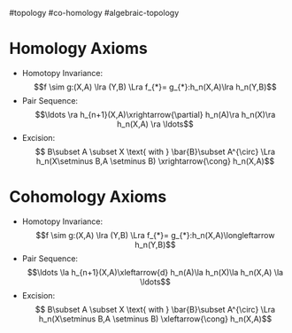 #topology 
#co-homology
#algebraic-topology

# Homology Axioms
- Homotopy Invariance: $$f \sim g:(X,A) \lra (Y,B) \Lra f_{*}= g_{*}:h_n(X,A)\lra h_n(Y,B)$$
- Pair Sequence: $$\ldots \ra h_{n+1}(X,A)\xrightarrow{\partial} h_n(A)\ra h_n(X)\ra h_n(X,A) \ra \ldots$$
- Excision: $$ B\subset A \subset X \text{ with } \bar{B}\subset A^{\circ} \Lra h_n(X\setminus B,A \setminus B) \xrightarrow{\cong} h_n(X,A)$$ 

# Cohomology Axioms

- Homotopy Invariance: $$f \sim g:(X,A) \lra (Y,B) \Lra f_{*}= g_{*}:h_n(X,A)\longleftarrow h_n(Y,B)$$
- Pair Sequence: $$\ldots \la h_{n+1}(X,A)\xleftarrow{d} h_n(A)\la h_n(X)\la h_n(X,A) \la \ldots$$
- Excision: $$ B\subset A \subset X \text{ with } \bar{B}\subset A^{\circ} \Lra h_n(X\setminus B,A \setminus B) \xleftarrow{\cong} h_n(X,A)$$ 
